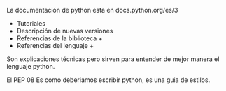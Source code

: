 La documentación de python esta en docs.python.org/es/3

- Tutoriales
- Descripción de nuevas versiones
- Referencias de la biblioteca +
- Referencias del lenguaje +

Son explicaciones técnicas pero sirven para entender de mejor manera el lenguaje python.

El PEP 08 Es como deberiamos escribir python, es una guia de estilos.

